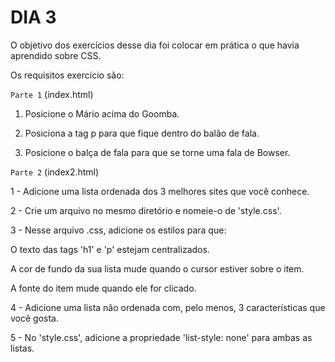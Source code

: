 # DIA 3

O objetivo dos exercícios desse dia foi colocar em prática o que havia aprendido sobre CSS.

Os requisitos exercício são:

`Parte 1` (index.html)
1. Posicione o Mário acima do Goomba.

2. Posiciona a tag p para que fique dentro do balão de fala.

3. Posicione o balça de fala para que se torne uma fala de Bowser.


`Parte 2` (index2.html)


1 - Adicione uma lista ordenada dos 3 melhores sites que você conhece.

2 - Crie um arquivo no mesmo diretório e nomeie-o de 'style.css'.

3 - Nesse arquivo .css, adicione os estilos para que:

O texto das tags 'h1' e 'p' estejam centralizados.

A cor de fundo da sua lista mude quando o cursor estiver sobre o item.

A fonte do item mude quando ele for clicado.

4 - Adicione uma lista não ordenada com, pelo menos, 3 características que você gosta.

5 - No 'style.css', adicione a propriedade 'list-style: none' para ambas as listas.


